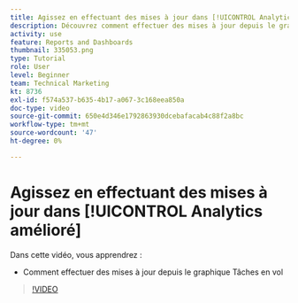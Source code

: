 ```yaml
---
title: Agissez en effectuant des mises à jour dans [!UICONTROL Analytics amélioré]
description: Découvrez comment effectuer des mises à jour depuis le graphique Tâches en vol dans Workfront.
activity: use
feature: Reports and Dashboards
thumbnail: 335053.png
type: Tutorial
role: User
level: Beginner
team: Technical Marketing
kt: 8736
exl-id: f574a537-b635-4b17-a067-3c168eea850a
doc-type: video
source-git-commit: 650e4d346e1792863930dcebafacab4c88f2a8bc
workflow-type: tm+mt
source-wordcount: '47'
ht-degree: 0%

---
```


# Agissez en effectuant des mises à jour dans [!UICONTROL Analytics amélioré]

Dans cette vidéo, vous apprendrez :

* Comment effectuer des mises à jour depuis le graphique Tâches en vol

>[!VIDEO](https://video.tv.adobe.com/v/335053/?quality=12&learn=on)
